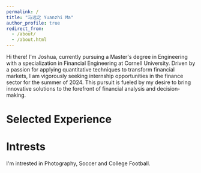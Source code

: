 ```yaml
---
permalink: /
title: "马远之 Yuanzhi Ma"
author_profile: true
redirect_from: 
  - /about/
  - /about.html
---
```

Hi there! I'm Joshua, currently pursuing a Master's degree in Engineering with a specialization in Financial Engineering at Cornell University. Driven by a passion for applying quantitative techniques to transform financial markets, I am vigorously seeking internship opportunities in the finance sector for the summer of 2024. This pursuit is fueled by my desire to bring innovative solutions to the forefront of financial analysis and decision-making.


Selected Experience
======

Intrests
======
I'm intrested in Photography, Soccer and College Football. 
